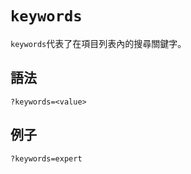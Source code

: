 # `keywords`

`keywords`代表了在項目列表內的搜尋關鍵字。

## 語法

```url
?keywords=<value>
```

## 例子

```url
?keywords=expert
```
